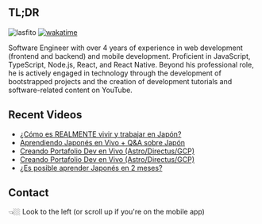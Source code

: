 
## TL;DR 　

<img src="https://komarev.com/ghpvc/?username=lasfito&label=Profile%20views&color=0e75b6&style=flat" alt="lasfito" />  [![wakatime](https://wakatime.com/badge/user/5f64052e-88c6-4b16-a87a-e9f52142e69a.svg)](https://wakatime.com/@5f64052e-88c6-4b16-a87a-e9f52142e69a)

Software Engineer with over 4 years of experience in web development (frontend and backend) and mobile development. Proficient in JavaScript, TypeScript, Node.js, React, and React Native. Beyond his professional role, he is actively engaged in technology through the development of bootstrapped projects and the creation of development tutorials and software-related content on YouTube. 

## Recent Videos
<!-- BLOG-POST-LIST:START -->
- [¿Cómo es REALMENTE vivir y trabajar en Japón?](https://www.youtube.com/watch?v=HmriSeE1z4M)
- [Aprendiendo Japonés en Vivo +  Q&amp;A sobre Japón](https://www.youtube.com/watch?v=UlOIwN8hBbE)
- [Creando Portafolio Dev en Vivo &lpar;Astro/Directus/GCP&rpar;](https://www.youtube.com/watch?v=U0MFYVKrVSM)
- [Creando Portafolio Dev en Vivo &lpar;Astro/Directus/GCP&rpar;](https://www.youtube.com/watch?v=D6WUqRwUl-s)
- [¿Es posible aprender Japonés en 2 meses?](https://www.youtube.com/watch?v=ka6LdBsVgcw)
<!-- BLOG-POST-LIST:END -->

## Contact

👈🏼 Look to the left (or scroll up if you're on the mobile app)









  
